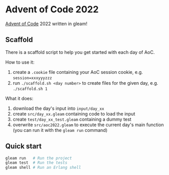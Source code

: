 # Advent of Code 2022

[Advent of Code](https://adventofcode.com/) 2022 written in gleam!

## Scaffold

There is a scaffold script to help you get started with each day of AoC.

How to use it:

1. create a `.cookie` file containing your AoC session cookie, e.g. `session=xxxyyyzzz`
2. run `./scaffold.sh <day number>` to create files for the given day, e.g. `./scaffold.sh 1`

What it does:

1. download the day's input into `input/day_xx`
2. create `src/day_xx.gleam` containing code to load the input
3. create `test/day_xx_test.gleam` containing a dummy test
4. overwrite `src/aoc2022.gleam` to execute the current day's main function (you can run it with the `gleam run` command)

## Quick start

```sh
gleam run   # Run the project
gleam test  # Run the tests
gleam shell # Run an Erlang shell
```

